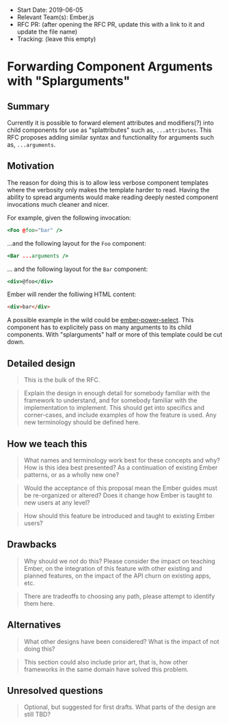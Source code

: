 - Start Date: 2019-06-05
- Relevant Team(s): Ember.js
- RFC PR: (after opening the RFC PR, update this with a link to it and update the file name)
- Tracking: (leave this empty)

# Forwarding Component Arguments with "Splarguments"

## Summary

Currently it is possible to forward element attributes and modifiers(?) into child components for use as "splattributes" 
such as, `...attributes`. This RFC proposes adding similar syntax and functionality for arguments such as, `...arguments`. 

## Motivation

The reason for doing this is to allow less verbose component templates where the verbosity only makes the template harder to read.
Having the ability to spread arguments would make reading deeply nested component invocations much cleaner and nicer.


For example, given the following invocation:
```hbs
<Foo @foo="bar" />
```
...and the following layout for the `Foo` component:
```hbs
<Bar ...arguments />
```
... and the following layout for the `Bar` component:
```hbs
<div>@foo</div>
```
Ember will render the folliwing HTML content:
```html
<div>bar</div>
```

A possible example in the wild could be 
[ember-power-select](https://github.com/cibernox/ember-power-select/blob/master/addon/templates/components/power-select.hbs).
This component has to explicitely pass on many arguments to its child components. With "splarguments" half or more of this template could
be cut down.

## Detailed design

> This is the bulk of the RFC.

> Explain the design in enough detail for somebody
familiar with the framework to understand, and for somebody familiar with the
implementation to implement. This should get into specifics and corner-cases,
and include examples of how the feature is used. Any new terminology should be
defined here.

## How we teach this

> What names and terminology work best for these concepts and why? How is this
idea best presented? As a continuation of existing Ember patterns, or as a
wholly new one?

> Would the acceptance of this proposal mean the Ember guides must be
re-organized or altered? Does it change how Ember is taught to new users
at any level?

> How should this feature be introduced and taught to existing Ember
users?

## Drawbacks

> Why should we *not* do this? Please consider the impact on teaching Ember,
on the integration of this feature with other existing and planned features,
on the impact of the API churn on existing apps, etc.

> There are tradeoffs to choosing any path, please attempt to identify them here.

## Alternatives

> What other designs have been considered? What is the impact of not doing this?

> This section could also include prior art, that is, how other frameworks in the same domain have solved this problem.

## Unresolved questions

> Optional, but suggested for first drafts. What parts of the design are still
TBD?
